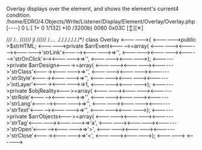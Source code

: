 Overlay displays over the element, and shows the element's current4 condition.
/home/EDRO/4.Objects/Write/Listener/Display/Element/Overlay/Overlay.php   [----]  0 L:[  1+ 0   1/132] *(0   /3200b) 0060 0x03C       [↕][✕]
<?php
                     /*_____
© Andrey Chekmaryov 2020

Email:    assminog@gmail.com
Email:    tubmulur@yandex.ru
Phone:    +7(911)787-44-57
Whatsapp: +7(911)787-44-57
Telegram: https://t.me/HficSamin
VK:       https://vk.com/Hfic.Samin
VK:       https://vk.com/HiFiIntelligentClub
Facebook: https://facebook.com/Hfic.Samin
Facebook: https://facebook.com/HiFiIntelligentClub
Site[Ru] Public browsing international:  http://HiFiIntelligentClub.Ru
Site[En] Public browsing international:  http://HiFiIntelligentClub.COM
Site[En] Private browsing international: http://ryklzxobxv4s32omimbu7d7t3cdw6dplvsz36zsqqu7ad2foo5m3tmad.onion
|E    |D     |R      |O      |
|Event|Design|Reality|Objects|
 ////// 2020                   /////  /.
//        /\                  // /...
//      <  **>               /// /..
 //////   jl                ///// /....
./././././././*/
class Overlay
<------>{
<------>public >$strHTML;
<------>private $arrEvent<----->=array(
<------><------><------>'strLink'<-----><------>=>'',
<------><------><------>'strOnClick'<--><------>=>'',
<------><------>);
<------>private $arrDesign<---->=array(
<------><------><------>'strClass'<----><------>=>'',
<------><------><------>'strStyle'<----><------>=>'',
<------><------><------>'intLayer'<----><------>=>1,
<------><------>);
<------>private $objReality<--->=array(
<------><------><------>'strRole'<-----><------>=>'',
<------><------><------>'strLang'<-----><------>=>'',
<------><------><------>'strText'<-----><------>=>'',
<------><------>);
<------>private $arrObjects<--->=array(
<------><------><------>'strTag'<------><------>=>'a',
<------><------><------>'strOpen'<-----><------>=>'>',
<------><------><------>'strClose'<----><------>=>'<',
<------><------>);
<------>
<------>


